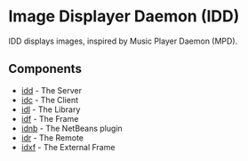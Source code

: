 # Image Displayer Daemon (IDD)
IDD displays images, inspired by Music Player Daemon (MPD).
## Components
- [idd](../../tree/master/idd) - The Server
- [idc](../../tree/master/idc) - The Client
- [idl](../../tree/master/idl) - The Library
- [idf](../../tree/master/idf) - The Frame
- [idnb](../../tree/master/idnb) - The NetBeans plugin
- [idr](../../tree/master/idr) - The Remote
- [idxf](../../tree/master/idxf) - The External Frame
